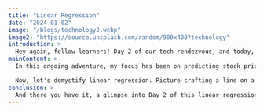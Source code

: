 ```yaml
---
title: "Linear Regression"
date: "2024-01-02"
image: "/blogs/technology2.webp"
image2: "https://source.unsplash.com/random/900x400?technology"
introduction: >
  Hey again, fellow learners! Day 2 of our tech rendezvous, and today, we're diving deeper into the world of linear regression. After a year of study, I'm finally putting my thoughts into words. Let's chat about my journey into predicting stock prices and Delhi housing values – the real deal of machine learning. It's not a new journey, but it's about being consistent. Ready for a deeper dive?
mainContent: >
  In this ongoing adventure, my focus has been on predicting stock prices and decoding housing values in Delhi. But, let's be real – getting and cleaning up data was no walk in the park. Hours were dedicated to unraveling messy datasets. However, in the midst of these data puzzles, my models started to mimic real-world scenarios, bringing that 'Aha!' moment. It's proof that this machine learning gig is no joke!

  Now, let's demystify linear regression. Picture crafting a line on a graph that cozily wraps around data points. Simple, right? It's the key to understanding and predicting trends. I've been absorbing insights from blogs, especially those on platforms like Towards Data Science. They break down the complexities, making the learning curve smoother for enthusiasts like myself.
conclusion: >
  And there you have it, a glimpse into Day 2 of this linear regression series. It's not just a journey; it's a commitment to consistency. Learning, experimenting, and sharing insights – that's the game plan. The excitement is palpable as we continue unraveling the layers of machine learning together. Stick around, there's more to explore!
---
```

